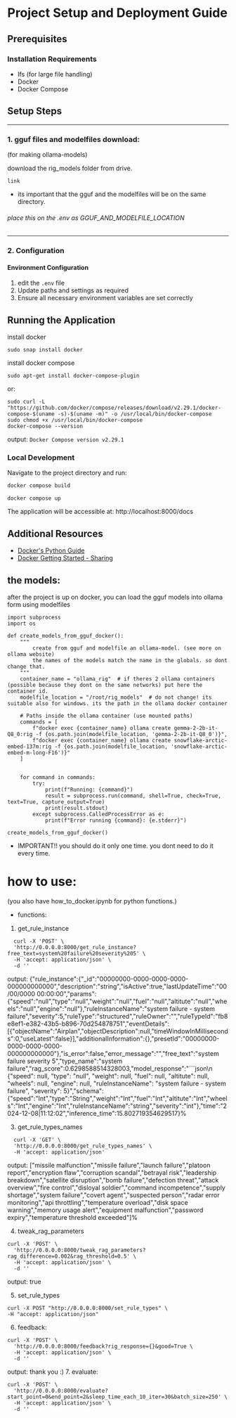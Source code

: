 
# Project Setup and Deployment Guide

## Prerequisites

### Installation Requirements
- lfs (for large file handling)
- Docker
- Docker Compose

## Setup Steps

-----------------
### 1. gguf files and modelfiles download:
(for making ollama-models)

download the rig_models folder from drive. 
```angular2html
link
```
- its important that the gguf and the modelfiles will be on the same directory.


###### place this on the .env as GGUF_AND_MODELFILE_LOCATION

----------------
### 2. Configuration

#### Environment Configuration
1. edit the `.env` file
2. Update paths and settings as required
3. Ensure all necessary environment variables are set correctly

## Running the Application

install docker
```
sudo snap install docker  
```

install docker compose
```
sudo apt-get install docker-compose-plugin
```
or:
```angular2html
sudo curl -L "https://github.com/docker/compose/releases/download/v2.29.1/docker-compose-$(uname -s)-$(uname -m)" -o /usr/local/bin/docker-compose
sudo chmod +x /usr/local/bin/docker-compose
docker-compose --version
```
output: ```Docker Compose version v2.29.1```
### Local Development
Navigate to the project directory and run:
```bash
docker compose build
```
```angular2html
docker compose up
```

The application will be accessible at: http://localhost:8000/docs

## Additional Resources
- [Docker's Python Guide](https://docs.docker.com/language/python/)
- [Docker Getting Started - Sharing](https://docs.docker.com/go/get-started-sharing/)


## the models:
after the project is up on docker, 
you can load the gguf models into ollama form using modelfiles
```angular2html
import subprocess
import os

def create_models_from_gguf_docker():
    """
        create from gguf and modelfile an ollama-model. (see more on ollama website)
        the names of the models match the name in the globals. so dont change that.
    """
    container_name = "ollama_rig"  # if theres 2 ollama containers (possible because they dont on the same networks) put here the container id.
    modelfile_location = "/root/rig_models"  # do not change! its suitable also for windows. its the path in the ollama docker container

    # Paths inside the ollama container (use mounted paths)
    commands = [
        f"docker exec {container_name} ollama create gemma-2-2b-it-Q8_0:rig -f {os.path.join(modelfile_location, 'gemma-2-2b-it-Q8_0')}",
        f"docker exec {container_name} ollama create snowflake-arctic-embed-137m:rig -f {os.path.join(modelfile_location, 'snowflake-arctic-embed-m-long-F16')}"
    ]
    

    for command in commands:
        try:
            print(f"Running: {command}")
            result = subprocess.run(command, shell=True, check=True, text=True, capture_output=True)
            print(result.stdout)
        except subprocess.CalledProcessError as e:
            print(f"Error running {command}: {e.stderr}")

create_models_from_gguf_docker()
```

- IMPORTANT!! you should do it only one time. you dont need to do it every time.

# how to use:
(you also have how_to_docker.ipynb for python functions.)
- functions:
1. get_rule_instance
```
  curl -X 'POST' \
  'http://0.0.0.0:8000/get_rule_instance?free_text=system%20failure%20severity%205' \
  -H 'accept: application/json' \
  -d ''
```
output:
{"rule_instance":{"_id":"00000000-0000-0000-0000-000000000000","description":"string","isActive":true,"lastUpdateTime":"00/00/0000 00:00:00","params":{"speed":"null","type":"null","weight":"null","fuel":"null","altitute":"null","wheels":"null","engine":"null"},"ruleInstanceName":"system failure - system failure","severity":5,"ruleType":"structured","ruleOwner":"","ruleTypeId":"fb8e8ef1-e382-43b5-b896-70d254878751","eventDetails":[{"objectName":"Airplan","objectDescription":null,"timeWindowInMilliseconds":0,"useLatest":false}],"additionalInformation":{},"presetId":"00000000-0000-0000-0000-000000000000"},"is_error":false,"error_message":"","free_text":"system failure severity 5","type_name":"system failure","rag_score":0.6298588514328003,"model_response":"```json\n    {\"speed\": null, \"type\": \"null\", \"weight\": null, \"fuel\": null, \"altitute\": null, \"wheels\": null, \"engine\": null, \"ruleInstanceName\": \"system failure - system failure\", \"severity\": 5}","schema":{"speed":"Int","type":"String","weight":"Int","fuel":"Int","altitute":"Int","wheels":"Int","engine":"Int","ruleInstanceName":"string","severity":"int"},"time":"2024-12-08|11:12:02","inference_time":15.802719354629517}%

3. get_rule_types_names
```angular2html
  curl -X 'GET' \
  'http://0.0.0.0:8000/get_rule_types_names' \
  -H 'accept: application/json'
```
output:
["missile malfunction","missile failure","launch failure","platoon report","encryption flaw","corruption scandal","betrayal risk","leadership breakdown","satellite disruption","bomb failure","defection threat","attack overview","fire control","disloyal soldier","command incompetence","supply shortage","system failure","covert agent","suspected person","radar error monitoring","api throttling","temperature overload","disk space warning","memory usage alert","equipment malfunction","password expiry","temperature threshold exceeded"]%

4. tweak_rag_parameters
```angular2html
curl -X 'POST' \
  'http://0.0.0.0:8000/tweak_rag_parameters?rag_difference=0.002&rag_threshold=0.5' \
  -H 'accept: application/json' \
  -d ''
```
output:
true

5. set_rule_types 
```
curl -X POST "http://0.0.0.0:8000/set_rule_types" \
-H "accept: application/json"
```

6. feedback:
```angular2html
curl -X 'POST' \
  'http://0.0.0.0:8000/feedback?rig_response={}&good=True \
  -H 'accept: application/json' \
  -d ''
```
output:
thank you :)
7. evaluate:
```
curl -X 'POST' \
  'http://0.0.0.0:8000/evaluate?start_point=0&end_point=2&sleep_time_each_10_iter=30&batch_size=250' \
  -H 'accept: application/json' \
  -d ''
```

